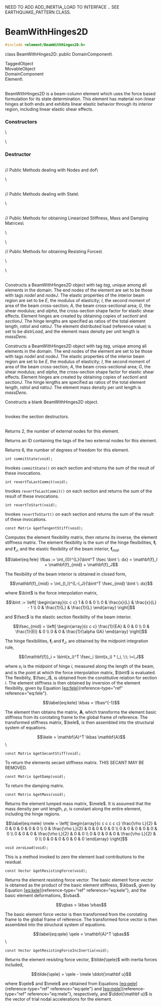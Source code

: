 NEED TO ADD ADD_INERTIA_LOAD TO INTERFACE .. SEE EARTHQUAKE_PATTERN
CLASS.

# BeamWithHinges2D 

```cpp
#include <element/BeamWithHinges2D.h>
```

class BeamWithHinges2D: public DomainComponent\

TaggedObject\
MovableObject\
DomainComponent\
Element\

\
BeamWithHinges2D is a beam-column element which uses the force based
formulation for its state determination. This element has material
non-linear hinges at both ends and exhibits linear elastic behavior
through its interior region, including linear elastic shear effects.

### Constructors

\

\
### Destructor

\
// Public Methods dealing with Nodes and dof\

\

\
// Public Methods dealing with State\

\

\
// Public Methods for obtaining Linearized Stiffness, Mass and Damping
Matrices\

\

\

// Public Methods for obtaining Resisting Forces\

\

\

\
Constructs a BeamWithHinges2D object with tag *tag*, unique among all
elements in the domain. The end nodes of the element are set to be those
with tags *nodeI* and *nodeJ*. The elastic properties of the interior
beam region are set to be *E*, the modulus of elasticity; *I*, the
second moment of area of the beam cross-section; *A*, the beam
cross-sectional area; *G*, the shear modulus; and *alpha*, the
cross-section shape factor for elastic shear effects. Element hinges are
created by obtaining copies of *sectionI* and *sectionJ*. The hinge
lengths are specified as ratios of the total element length, *ratioI*
and *ratioJ*. The element distributed load (reference value) is set to
be *distrLoad*, and the element mass density per unit length is
*massDens*.

Constructs a BeamWithHinges2D object with tag *tag*, unique among all
elements in the domain. The end nodes of the element are set to be those
with tags *nodeI* and *nodeJ*. The elastic properties of the interior
beam region are set to be *E*, the modulus of elasticity; *I*, the
second moment of area of the beam cross-section; *A*, the beam
cross-sectional area; *G*, the shear modulus; and *alpha*, the
cross-section shape factor for elastic shear effects. Element hinges are
created by obtaining copies of *sectionI* and *sectionJ*. The hinge
lengths are specified as ratios of the total element length, *ratioI*
and *ratioJ*. The element mass density per unit length is *massDens*.

Constructs a blank BeamWithHinges2D object.

\
Invokes the section destructors.

\
Returns 2, the number of external nodes for this element.

Returns an ID containing the tags of the two external nodes for this
element.

Returns 6, the number of degrees of freedom for this element.

```{.cpp}
int commitState(void);
```

Invokes `commitState()` on each section and returns the sum of the
result of these invocations.

```{.cpp}
int revertToLastCommit(void);
```

Invokes `revertToLastCommit()` on each section and returns the sum of
the result of these invocations.

```{.cpp}
int revertToStart(void);
```

Invokes `revertToStart()` on each section and returns the sum of the
result of these invocations.

```{.cpp}
const Matrix &getTangentStiff(void);
```

Computes the element flexibility matrix, then returns its inverse, the
element stiffness matrix. The element flexibility is the sum of the
hinge flexibilities, $\mathbf{f}_I$ and $\mathbf{f}_J$, and the elastic
flexibility of the beam interior, $\mathbf{f}_{mid}$.

$$\label{eq:fele}
\fbas := \int_{0}^{L}{\bint^T \fsec \bint \: dx} = \mathbf{f}_I + \mathbf{f}_{mid} + \mathbf{f}_J$$

The flexibility of the beam interior is obtained in closed form,

$$\mathbf{f}_{mid} = \int_{l_I}^{L-l_J}{\bint^T \fsec_{mid} \bint \: dx}$$

where $\bint$ is the force interpolation matrix,

$$\bint := \left[
   \begin{array}{c c c}
      1 &           0 &               0 \\
      0 & \frac{x}{L} & \frac{x}{L} - 1 \\
      0 & \frac{1}{L} &     \frac{1}{L}
   \end{array} 
 \right]$$

and $\fsec$ is the elastic section flexibility of the beam interior.

$$\fsec_{mid} = \left[
   \begin{array}{c c c}
      \frac{1}{EA} &            0 &                   0 \\
                 0 & \frac{1}{EI} &                   0 \\
                 0 &            0 & \frac{1}{\alpha GA}
   \end{array}
 \right]$$

The hinge flexibilities, $\mathbf{f}_I$ and $\mathbf{f}_J$, are obtained
by the midpoint integration rule,

$${\mathbf{f}}_i = \bint(x_i)^T \fsec_i \bint(x_i) * l_i, \:\: i=I,J$$

where $x_i$ is the midpoint of hinge $i$, measured along the length of
the beam, and is the point at which the force interpolation matrix,
$\bint$ is evaluated. The flexiblity, $\fsec_i$, is obtained from the
constitutive relation for section $i$.
The element stiffness is then obtained by inversion of the element
flexibility, given by Equation
[\[eq:fele\]](#eq:fele){reference-type="ref" reference="eq:fele"}.

$$\label{eq:kele}
\kbas = \fbas^{-1}$$

The element then obtains the matrix, $\mathbf{A}$, which transforms the
element basic stiffness from its corotating frame to the global frame of
reference. The transformed stiffness matrix, $\kele$, is then assembled
into the structural system of equations.

$$\kele = \mathbf{A}^T \kbas \mathbf{A}$$\

```{.cpp}
const Matrix &getSecantStiff(void);
```

To return the elements secant stiffness matrix. THIS SECANT MAY BE
REMOVED.

```{.cpp}
const Matrix &getDamp(void);
```

To return the damping matrix.

```{.cpp}
const Matrix &getMass(void);
```

Returns the element lumped mass matrix, $\mele$. It is assumed that the
mass density per unit length, $\rho$, is constant along the entire
element, including the hinge regions.

$$\label{eq:mele}
\mele = \left[
   \begin{array}{c c c c c c}
      \frac{\rho L}{2} & 0 & 0 & 0 & 0 & 0 \\
      0 & \frac{\rho L}{2} & 0 & 0 & 0 & 0 \\
      0 & 0 & 0 & 0 & 0 & 0 \\
      0 & 0 & 0 & \frac{\rho L}{2} & 0 & 0 \\
      0 & 0 & 0 & 0 & \frac{\rho L}{2} & 0 \\
      0 & 0 & 0 & 0 & 0 & 0
   \end{array}
 \right]$$


```{.cpp}
void zeroLoad(void);
```

This is a method invoked to zero the element load contributions to the
residual.

```{.cpp}
const Vector &getResistingForce(void);
```

Returns the element resisting force vector. The basic element force
vector is obtained as the product of the basic element stiffness,
$\kbas$, given by Equation [\[eq:kele\]](#eq:kele){reference-type="ref"
reference="eq:kele"}, and the basic element deformations, $\vbas$.

$$\qbas = \kbas \vbas$$

The basic element force vector is then transformed from the corotating
frame to the global frame of reference. The transformed force vector is
then assembled into the structural system of equations.

$$\label{eq:qele}
\qele = \mathbf{A}^T \qbas$$\

```{.cpp}
const Vector &getResistingForceIncInertia(void);
```

Returns the element resisting force vector, $\tilde{\qele}$ with inertia
forces included,

$$\tilde{\qele} = \qele - \mele \ddot{\mathbf u}$$

where $\qele$ and $\mele$ are obtained from Equations
[\[eq:qele\]](#eq:qele){reference-type="ref" reference="eq:qele"} and
[\[eq:mele\]](#eq:mele){reference-type="ref" reference="eq:mele"},
respectively, and $\ddot{\mathbf u}$ is the vector of trial nodal
accelerations for the element.
